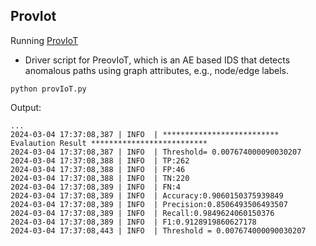 ## ProvIot

Running [ProvIoT](provIoT.py)
- Driver script for PreovIoT, which is an AE based IDS that detects anomalous paths using graph attributes, e.g., node/edge labels.
```commandline
python provIoT.py
```

Output:

```commandline
...
2024-03-04 17:37:08,387 | INFO	| ************************** Evalaution Result **************************
2024-03-04 17:37:08,387 | INFO	| Threshold= 0.007674000090030207
2024-03-04 17:37:08,388 | INFO	| TP:262
2024-03-04 17:37:08,388 | INFO	| FP:46
2024-03-04 17:37:08,388 | INFO	| TN:220
2024-03-04 17:37:08,389 | INFO	| FN:4
2024-03-04 17:37:08,389 | INFO	| Accuracy:0.9060150375939849
2024-03-04 17:37:08,389 | INFO	| Precision:0.8506493506493507
2024-03-04 17:37:08,389 | INFO	| Recall:0.9849624060150376
2024-03-04 17:37:08,389 | INFO	| F1:0.9128919860627178
2024-03-04 17:37:08,443 | INFO	| Threshold = 0.007674000090030207
```